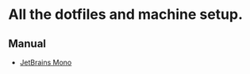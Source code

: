 # All the dotfiles and machine setup.

## Manual

-   [JetBrains Mono](https://www.jetbrains.com/lp/mono/)
